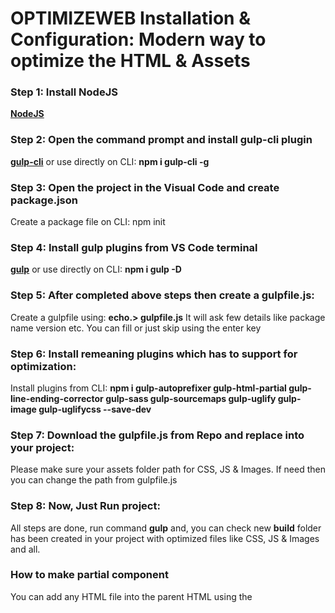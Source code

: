 <!--
Created By: Suyog Navgale
"version": "1.1.0",
"description": "Modern way to optimize static HTML and Assets",
"license": "ISC"
-->

# OPTIMIZEWEB Installation & Configuration: Modern way to optimize the HTML & Assets

### Step 1: Install NodeJS

**[NodeJS](https://nodejs.org/en/)**

### Step 2: Open the command prompt and install gulp-cli plugin

**[gulp-cli](https://www.npmjs.com/package/gulp-cli)** or use directly on CLI: **npm i gulp-cli -g**

### Step 3: Open the project in the Visual Code and create package.json

Create a package file on CLI: npm init

### Step 4: Install gulp plugins from VS Code terminal

**[gulp](https://www.npmjs.com/package/gulp)** or use directly on CLI: **npm i gulp -D**

### Step 5: After completed above steps then create a gulpfile.js:

Create a gulpfile using: **echo.> gulpfile.js**
It will ask few details like package name version etc. You can fill or just skip using the enter key

### Step 6: Install remeaning plugins which has to support for optimization:

Install plugins from CLI: **npm i gulp-autoprefixer gulp-html-partial gulp-line-ending-corrector gulp-sass gulp-sourcemaps gulp-uglify gulp-image gulp-uglifycss --save-dev**

### Step 7: Download the gulpfile.js from Repo and replace into your project:

Please make sure your assets folder path for CSS, JS & Images. If need then you can change the path from gulpfile.js

### Step 8: Now, Just Run project:

All steps are done, run command **gulp** and,
you can check new **build** folder has been created in your project with optimized files like CSS, JS & Images and all.

### How to make partial component

You can add any HTML file into the parent HTML using the
<partial src="shared/header.html" title="Header Component"></partial >
